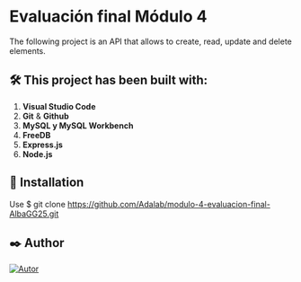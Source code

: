 # Evaluación final Módulo 4

The following project is an API that allows to create, read, update and delete elements.


## :hammer_and_wrench: This project has been built with:

1. **Visual Studio Code** 
2. **Git** & **Github** 
3. **MySQL y MySQL Workbench** 
4. **FreeDB**
5. **Express.js**
6. **Node.js**

## :wrench: Installation
Use  $ git clone https://github.com/Adalab/modulo-4-evaluacion-final-AlbaGG25.git

## ✒️ Author

[![Autor](https://img.shields.io/badge/-%20Alba%20Ginés%20-%20pink?logo=github&labelColor=grey&color=rgb(92%2C%20201%2C%20245))](https://github.com/AlbaGG25)


